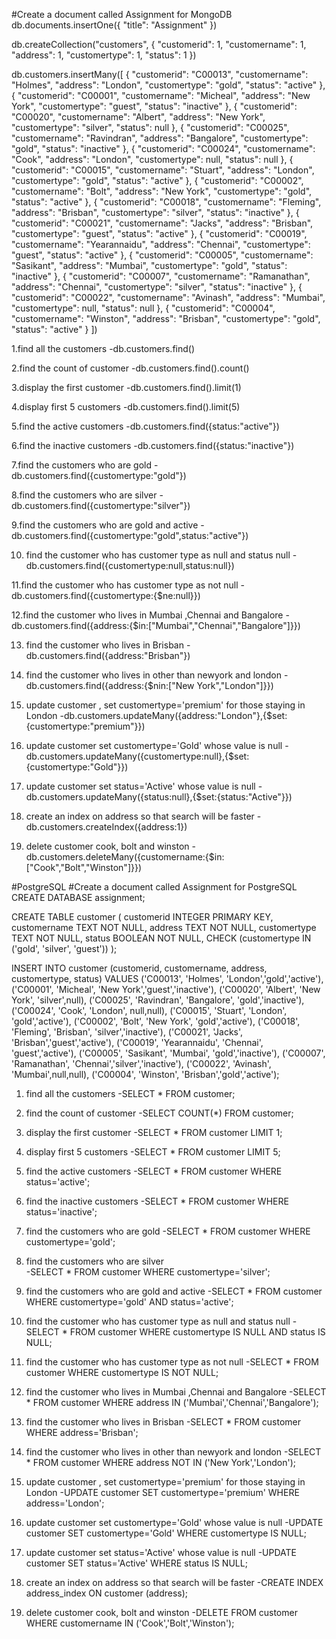 #Create a document called Assignment for MongoDB
  db.documents.insertOne({ "title": "Assignment" })

  db.createCollection("customers", {
  "customerid": 1,
  "customername": 1,
  "address": 1,
  "customertype": 1,
  "status": 1
})



db.customers.insertMany([
  { "customerid": "C00013", "customername": "Holmes", "address": "London", "customertype": "gold", "status": "active" },
  { "customerid": "C00001", "customername": "Micheal", "address": "New York", "customertype": "guest", "status": "inactive" },
  { "customerid": "C00020", "customername": "Albert", "address": "New York", "customertype": "silver", "status": null },
  { "customerid": "C00025", "customername": "Ravindran", "address": "Bangalore", "customertype": "gold", "status": "inactive" },
  { "customerid": "C00024", "customername": "Cook", "address": "London", "customertype": null, "status": null },
  { "customerid": "C00015", "customername": "Stuart", "address": "London", "customertype": "gold", "status": "active" },
  { "customerid": "C00002", "customername": "Bolt", "address": "New York", "customertype": "gold", "status": "active" },
  { "customerid": "C00018", "customername": "Fleming", "address": "Brisban", "customertype": "silver", "status": "inactive" },
  { "customerid": "C00021", "customername": "Jacks", "address": "Brisban", "customertype": "guest", "status": "active" },
  { "customerid": "C00019", "customername": "Yearannaidu", "address": "Chennai", "customertype": "guest", "status": "active" },
  { "customerid": "C00005", "customername": "Sasikant", "address": "Mumbai", "customertype": "gold", "status": "inactive" },
  { "customerid": "C00007", "customername": "Ramanathan", "address": "Chennai", "customertype": "silver", "status": "inactive" },
  { "customerid": "C00022", "customername": "Avinash", "address": "Mumbai", "customertype": null, "status": null },
  { "customerid": "C00004", "customername": "Winston", "address": "Brisban", "customertype": "gold", "status": "active" }
])

1.find all the customers
  -db.customers.find()

2.find the count of customer
  -db.customers.find().count()

3.display the first customer
  -db.customers.find().limit(1)

4.display first 5 customers
  -db.customers.find().limit(5)

5.find the active customers
  -db.customers.find({status:"active"})

6.find the inactive customers
  -db.customers.find({status:"inactive"})

7.find the customers who are gold
  -db.customers.find({customertype:"gold"}) 

8.find the customers who are silver
  -db.customers.find({customertype:"silver"})

9.find the customers who are gold and active
  -db.customers.find({customertype:"gold",status:"active"})

10. find the customer who has customer type as null and status null
  -db.customers.find({customertype:null,status:null})

11.find the customer who has customer type as not null
  -db.customers.find({customertype:{$ne:null}})

12.find the customer who lives in Mumbai ,Chennai and Bangalore
  -db.customers.find({address:{$in:["Mumbai","Chennai","Bangalore"]}})

13. find the customer who lives in Brisban
  -db.customers.find({address:"Brisban"})

14. find the customer who lives in other than newyork and london
  -db.customers.find({address:{$nin:["New York","London"]}})

15. update customer , set customertype='premium' for those staying in London
  -db.customers.updateMany({address:"London"},{$set:{customertype:"premium"}})

16. update customer set customertype='Gold' whose value is null
  -db.customers.updateMany({customertype:null},{$set:{customertype:"Gold"}})

17. update customer set status='Active' whose value is null
  -db.customers.updateMany({status:null},{$set:{status:"Active"}})

18. create an index on address so that search will be faster
  -db.customers.createIndex({address:1})

19. delete customer cook, bolt and winston
  -db.customers.deleteMany({customername:{$in:["Cook","Bolt","Winston"]}})


#PostgreSQL
#Create a document called Assignment for PostgreSQL
CREATE DATABASE assignment;

CREATE TABLE customer (
  customerid INTEGER PRIMARY KEY,
  customername TEXT NOT NULL,
  address TEXT NOT NULL,
  customertype TEXT NOT NULL,
  status BOOLEAN NOT NULL,
  CHECK (customertype IN ('gold', 'silver', 'guest'))
);

INSERT INTO customer (customerid, customername, address, customertype, status)
VALUES 
('C00013', 'Holmes', 'London','gold','active'),
('C00001', 'Micheal', 'New York','guest','inactive'),
('C00020', 'Albert', 'New York', 'silver',null),
('C00025', 'Ravindran', 'Bangalore', 'gold','inactive'),
('C00024', 'Cook', 'London', null,null),
('C00015', 'Stuart', 'London', 'gold','active'),
('C00002', 'Bolt', 'New York', 'gold','active'),
('C00018', 'Fleming', 'Brisban', 'silver','inactive'),
('C00021', 'Jacks', 'Brisban','guest','active'),
('C00019', 'Yearannaidu', 'Chennai', 'guest','active'),
('C00005', 'Sasikant', 'Mumbai', 'gold','inactive'),
('C00007', 'Ramanathan', 'Chennai','silver','inactive'),
('C00022', 'Avinash', 'Mumbai',null,null),
('C00004', 'Winston', 'Brisban','gold','active');

1. find all the customers
  -SELECT * FROM customer;

2. find the count of customer
  -SELECT COUNT(*) FROM customer;

3. display the first customer
  -SELECT * FROM customer LIMIT 1;

4. display first 5 customers
  -SELECT * FROM customer LIMIT 5;

5. find the active customers
  -SELECT * FROM customer WHERE status='active';

6. find the inactive customers
  -SELECT * FROM customer WHERE status='inactive';

7. find the customers who are gold
  -SELECT * FROM customer WHERE customertype='gold';

8. find the customers who are silver  
  -SELECT * FROM customer WHERE customertype='silver';

9. find the customers who are gold and active
  -SELECT * FROM customer WHERE customertype='gold' AND status='active';

10. find the customer who has customer type as null and status null
  -SELECT * FROM customer WHERE customertype IS NULL AND status IS NULL;

11. find the customer who has customer type as not null 
  -SELECT * FROM customer WHERE customertype IS NOT NULL; 

12. find the customer who lives in Mumbai ,Chennai and Bangalore
  -SELECT * FROM customer WHERE address IN ('Mumbai','Chennai','Bangalore');

13. find the customer who lives in Brisban
  -SELECT * FROM customer WHERE address='Brisban';

14. find the customer who lives in other than newyork and london
  -SELECT * FROM customer WHERE address NOT IN ('New York','London');

15. update customer , set customertype='premium' for those staying in London
  -UPDATE customer SET customertype='premium' WHERE address='London'; 

16. update customer set customertype='Gold' whose value is null 
  -UPDATE customer SET customertype='Gold' WHERE customertype IS NULL;

17. update customer set status='Active' whose value is null
  -UPDATE customer SET status='Active' WHERE status IS NULL;

18. create an index on address so that search will be faster 
  -CREATE INDEX address_index ON customer (address);

19. delete customer cook, bolt and winston
  -DELETE FROM customer WHERE customername IN ('Cook','Bolt','Winston');



